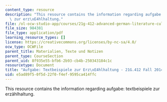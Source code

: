 ```yaml
---
content_type: resource
description: "This resource contains the information regarding aufgabe: textbeispiele\
  \ zur erz\xE4hlhaltung."
file: /ol-ocw-studio-app/courses/21g-412-advanced-german-literature-culture-madness-murder-mysteries-fall-2014/e5ad89f50f5d22f0f4ef9595ca414ffc_MIT21G_412F14_Wo14-15_Tex.pdf
file_size: 984381
file_type: application/pdf
learning_resource_types: []
license: https://creativecommons.org/licenses/by-nc-sa/4.0/
ocw_type: OCWFile
parent_title: Materialien, Texte und Notizen
parent_type: CourseSection
parent_uid: 8f935e55-bfb6-2b93-cb4b-250343184c1c
resourcetype: Document
title: "Aufgabe: Textbeispiele zur Erz\xE4hlhaltung - 21G.412 Fall 2014"
uid: e5ad89f5-0f5d-22f0-f4ef-9595ca414ffc
---
```

This resource contains the information regarding aufgabe: textbeispiele zur erzählhaltung.